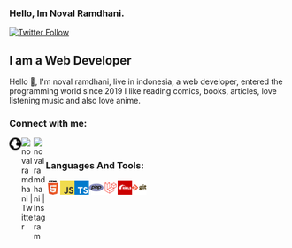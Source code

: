 ### Hello, Im Noval Ramdhani.

[![Twitter Follow](https://img.shields.io/twitter/follow/codewithval?color=1DA1F2&logo=twitter&style=for-the-badge)](https://twitter.com/intent/follow?original_referer=https%3A%2F%2Fgithub.com%2Fmartyr2&screen_name=Codewithval)

## I am a Web Developer

Hello 👋, I'm noval ramdhani, live in indonesia, a web developer, entered the programming world since 2019 I like reading comics, books, articles, love listening music and also love anime.

### Connect with me:

[<img align="left" alt="novalramdhani.github.io" width="22px" src="https://raw.githubusercontent.com/iconic/open-iconic/master/svg/globe.svg" />][website]
[<img align="left" alt="novalramdhani | Twitter" width="22px" src="https://cdn.jsdelivr.net/npm/simple-icons@v3/icons/twitter.svg" />][twitter]
[<img align="left" alt="novalramdhani | Instagram" width="22px" src="https://cdn.jsdelivr.net/npm/simple-icons@v3/icons/instagram.svg" />][instagram]

<br />

### Languages And Tools:

<img align="left" title="HTML5" alt="HTML5" width="26px" src="https://raw.githubusercontent.com/github/explore/80688e429a7d4ef2fca1e82350fe8e3517d3494d/topics/html/html.png" />
<img align="left" title="Javascript" alt="Javascript" width="26px" src="https://raw.githubusercontent.com/github/explore/80688e429a7d4ef2fca1e82350fe8e3517d3494d/topics/javascript/javascript.png" />
<img align="left" title="Typescript" alt="Typescript" width="26px" src="https://raw.githubusercontent.com/github/explore/80688e429a7d4ef2fca1e82350fe8e3517d3494d/topics/typescript/typescript.png" />
<img align="left" title="PHP" alt="PHP" width="26px" src="https://raw.githubusercontent.com/github/explore/ccc16358ac4530c6a69b1b80c7223cd2744dea83/topics/php/php.png" />
<img align="left" title="Laravel" alt="Laravel" width="26px" src="https://raw.githubusercontent.com/github/explore/56a826d05cf762b2b50ecbe7d492a839b04f3fbf/topics/laravel/laravel.png" />
<img align="left" title="Rails" alt="Rails" width="26px" src="https://raw.githubusercontent.com/github/explore/56a826d05cf762b2b50ecbe7d492a839b04f3fbf/topics/rails/rails.png" />
<img align="left" title="Git" alt="Git" width="26px" src="https://raw.githubusercontent.com/github/explore/80688e429a7d4ef2fca1e82350fe8e3517d3494d/topics/git/git.png" />

[website]: https://www.novalramdhani.github.io
[twitter]: https://twitter.com/codewithval
[instagram]: https://www.instagram.com/kyotohka
